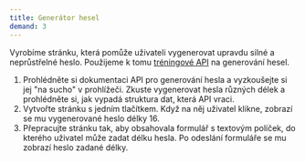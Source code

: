 ```yaml
---
title: Generátor hesel
demand: 3
---
```


Vyrobíme stránku, která pomůže uživateli vygenerovat upravdu silné a neprůstřelné heslo. Použijeme k tomu [tréningové API](https://apps.kodim.cz/daweb/trening-api/docs/heslo) na generování hesel. 

1. Prohlédněte si dokumentaci API pro generování hesla a vyzkoušejte si jej "na sucho" v prohlížeči. Zkuste vygenerovat hesla různých délek a prohlédněte si, jak vypadá struktura dat, která API vraci. 
1. Vytvořte stránku s jedním tlačítkem. Když na něj uživatel klikne, zobrazí se mu vygenerované heslo délky 16.
1. Přepracujte stránku tak, aby obsahovala formulář s textovým políček, do kterého uživatel může zadat délku hesla. Po odeslání formuláře se mu zobrazí heslo zadané délky.



